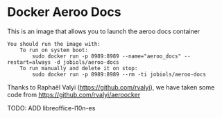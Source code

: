Docker Aeroo Docs
==================

This is an image that allows you to launch the aeroo docs container

    You should run the image with:
        To run on system boot:
            sudo docker run -p 8989:8989 --name="aeroo_docs" --restart=always -d jobiols/aeroo-docs
        To run manually and delete it on stop:
            sudo docker run -p 8989:8989 --rm -ti jobiols/aeroo-docs


Thanks to Raphaël Valyi (https://github.com/rvalyi), we have taken some 
code from https://github.com/rvalyi/aeroocker

TODO: ADD libreoffice-l10n-es

